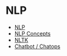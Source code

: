 # NLP

- [NLP](ai/nlp/intro.md)
- [NLP Concepts](nlp-concepts)
- [NLTK](nltk)
- [Chatbot / Chatops](chatbot-chatops)
